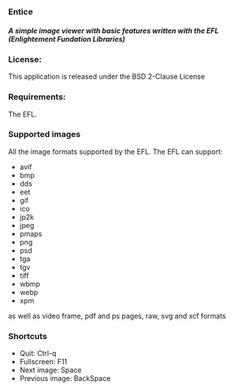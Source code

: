 ### Entice
##### A simple image viewer with basic features written with the EFL (Enlightement Fundation Libraries)

### License:

This application is released under the BSD 2-Clause License

### Requirements:

The EFL.

### Supported images

All the image formats supported by the EFL. The EFL can support:

- avif
- bmp
- dds
- eet
- gif
- ico
- jp2k
- jpeg
- pmaps
- png
- psd
- tga
- tgv
- tiff
- wbmp
- webp
- xpm

as well as video frame, pdf and ps pages, raw, svg and xcf formats

### Shortcuts

- Quit: Ctrl-q
- Fullscreen: F11
- Next image: Space
- Previous image: BackSpace
